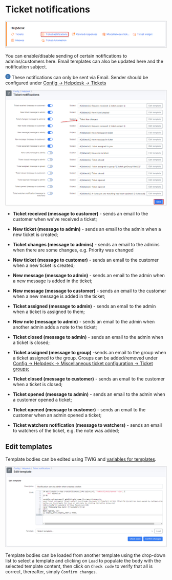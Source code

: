 Ticket notifications
=============

![Notifications icon](icon.png)

You can enable/disable sending of certain notifications to admins/customers here. Email templates can also be updated here and the notification subject.

<icon class="image-icon">![image](note.png)</icon> These notifications can only be sent via Email. Sender should be configured under [Config → Helpdesk → Tickets](configuration/support/tickets/tickets.md)

![Notifications list](list.png)

- **Ticket received (message to customer)** - sends an email to the customer when we've received a ticket;

- **New ticket (message to admin)** - sends an email to the admin when a new ticket is created;

- **Ticket changes (message to admins)** - sends an email to the admins when there are some changes, e.g. Priority was changed

- **New ticket (message to customer)** - sends an email to the customer when a new ticket is created;

- **New message (message to admin)** - sends an email to the admin when a new message is added in the ticket;

- **New message (message to customer)** - sends an email to the customer when a new message is added in the ticket;

- **Ticket assigned (message to admin)** - sends an email to the admin when a ticket is assigned to them;

- **New note (message to admin)** - sends an email to the admin when another admin adds a note to the ticket;

- **Ticket closed (message to admin)** - sends an email to the admin when a ticket is closed;

- **Ticket assigned (message to group)** -sends an email to the group when a ticket assigned to the group. Groups can be added/removed under [Config → Helpdesk → Miscellaneous ticket configuration → Ticket groups](configuration/support/general_ticket_configuration/general_ticket_configuration.md);

- **Ticket closed (message to customer)** - sends an email to the customer when a ticket is closed;

- **Ticket opened (message to admin)** - sends an email to the admin when a customer opened a ticket;

- **Ticket opened (message to customer)** - sends an email to the customer when an admin opened a ticket;

- **Ticket watchers notification (message to watchers)** - sends an email to watchers of the ticket, e.g. the note was added;

## Edit templates

Template bodies can be edited using TWIG and [variables for templates](configuration/system/templates/templates_variables/templates_variables.md).

![Edit template](edit_template.png)

Template bodies can be loaded from another template using the drop-down list to select a template and clicking on `Load` to populate the body with the selected template content, then click on `Check code` to verify that all is correct, thereafter, simply `Confirm changes`.
